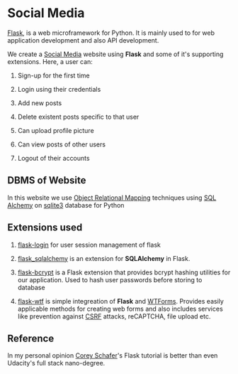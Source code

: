 # Social Media

[Flask](http://flask.pocoo.org/docs/1.0/), is a web microframework for Python. It is mainly used to for web application development and also API development.

We create a [Social Media](https://en.wikipedia.org/wiki/Social_media) website using **Flask** and some of it's supporting extensions. Here, a user can:


1. Sign-up for the first time

2. Login using their credentials

3. Add new posts

4. Delete existent posts specific to that user

5. Can upload profile picture

6. Can view posts of other users

7. Logout of their accounts



## DBMS of Website

In this website we use [Object Relational Mapping](https://searchwindevelopment.techtarget.com/definition/object-relational-mapping) techniques using [SQL Alchemy](https://www.sqlalchemy.org/) on [sqlite3](https://docs.python.org/2/library/sqlite3.html) database for Python



## Extensions used


1. [flask-login](https://flask-login.readthedocs.io/en/latest/) for user session management of flask

2. [flask_sqlalchemy](https://flask-sqlalchemy.palletsprojects.com/en/2.x/quickstart/#a-minimal-application) is an extension for **SQLAlchemy** in Flask.

3. [flask-bcrypt](https://flask-bcrypt.readthedocs.io/en/latest/) is a Flask extension that provides bcrypt hashing utilities for our application. Used to hash user passwords before storing to database

4. [flask-wtf](https://flask-wtf.readthedocs.io/en/stable/) is simple integreation of **Flask** and [WTForms](https://wtforms.readthedocs.io/en/stable/). Provides easily applicable methods for creating web forms and also includes services like prevention against [CSRF](https://www.owasp.org/index.php/Cross-Site_Request_Forgery_(CSRF)) attacks, reCAPTCHA, file upload etc.


## Reference

In my personal opinion [Corey Schafer](https://coreyms.com/development/python/python-flask-tutorials-full-series)'s Flask tutorial is better than even Udacity's full stack nano-degree.

